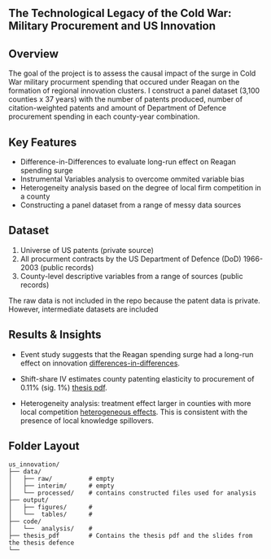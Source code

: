 ## The Technological Legacy of the Cold War: Military Procurement and US Innovation

## Overview

The goal of the project is to assess the causal impact of the surge in Cold War military procurment spending that occured under Reagan on the formation of regional innovation clusters. I construct a panel dataset (3,100 counties x 37 years) with the number of patents produced, number of citation-weighted patents and amount of Department of Defence procurement spending in each county-year combination.


## Key Features

- Difference-in-Differences to evaluate long-run effect on Reagan spending surge 
- Instrumental Variables analysis to overcome ommited variable bias
- Heterogeneity analysis based on the degree of local firm competition in a county
- Constructing a panel dataset from a range of messy data sources

## Dataset

1) Universe of US patents (private source)
2) All procurment contracts by the US Department of Defence (DoD) 1966-2003 (public records)
3) County-level descriptive variables from a range of sources (public records)

The raw data is not included in the repo because the patent data is private. However, intermediate datasets are included

## Results & Insights

- Event study suggests that the Reagan spending surge had a long-run effect on innovation [differences-in-differences](output/figures/trendplot_num_final.png).

- Shift-share IV estimates county patenting elasticity to procurement of 0.11% (sig. 1%) [thesis pdf](thesis_pdf/Thesis.pdf).

- Heterogeneity analysis: treatment effect larger in counties with more local competition [heterogeneous effects](output/figures/hhi.png). This is consistent with the presence of local knowledge spillovers. 


## Folder Layout

```
us_innovation/
├── data/
│   ├── raw/          # empty
│   ├── interim/      # empty
│   └── processed/    # contains constructed files used for analysis
├── output/
│   ├── figures/      # 
│   └──  tables/      #           
├── code/   
│   └──  analysis/    #         
├── thesis_pdf        # Contains the thesis pdf and the slides from the thesis defence 
└── 
```
